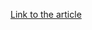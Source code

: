 [Link to the article](https://www.sentinelone.com/labs/chinese-entanglement-dll-hijacking-in-the-asian-gambling-sector/)

